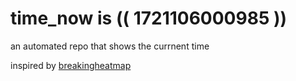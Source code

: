 # time_now is (( 1721106000985 ))

an automated repo that shows the currnent time

inspired by [breakingheatmap](https://github.com/breakingheatmap/breakingheatmap)
